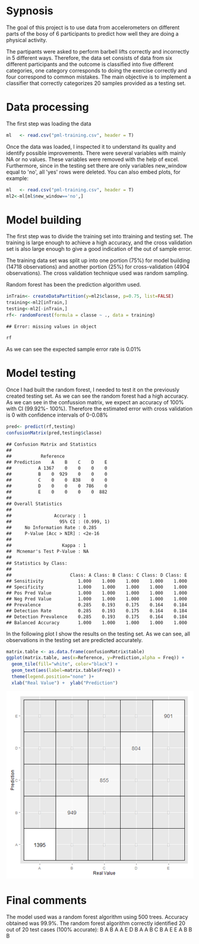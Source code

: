 
# Sypnosis #

The goal of this project is to use data from accelerometers on different parts of the bosy of 6 participants to predict how well they are doing a physical activity. 

The partipants were asked to perform barbell lifts correctly and incorrectly in 5 different ways. Therefore, the data set consists of data from six different participants and the outcome is classified into five different categories, one category corresponds to doing the exercise correctly and four correspond to common mistakes. The main objective is to implement a classifier that correctly categorizes 20 samples provided as a testing set.

# Data processing #

The first step was loading the data

```r
ml   <- read.csv("pml-training.csv", header = T)
```

Once the data was loaded, I inspected it to understand its quality and identify possible improvements. There were several variables with mainly NA or no values. These variables were removed with the help of excel. Furthermore, since in the testing set there are only variables new_window equal to 'no', all 'yes' rows were deleted.
You can also embed plots, for example:


```r
ml   <- read.csv("pml-training.csv", header = T)
ml2<-ml[ml$new_window=='no',]
```


# Model building #

The first step was to divide the training set into ttraining and testing set. The training is large enough to achieve a  high accuracy, and the cross validation set is also large enough to give a good indication of the out of sample error.

The training data set was split up into one portion (75%) for model building (14718 observations) and another portion (25%) for cross-validation (4904 observations). The cross validation technique used was random sampling.

Random forest has been the prediction algorithm used. 


```r
inTrain<- createDataPartition(y=ml2$classe, p=0.75, list=FALSE) 
training<-ml2[inTrain,] 
testing<-ml2[-inTrain,]
rf<- randomForest(formula = classe ~ ., data = training) 
```

```
## Error: missing values in object
```

```r
rf
```


As we can see the expected sample error rate is 0.01%


# Model testing #

Once I had built the random forest, I needed to test it on the previously created testing set. As we can see the random forest had a high accuracy.
As we can see in the confussion matrix, we expect an accuracy of 100% with CI (99.92%- 100%). Therefore the estimated error with cross validation is 0 with confidence intervals of 0-0.08%


```r
pred<- predict(rf,testing)
confusionMatrix(pred,testing$classe)
```

```
## Confusion Matrix and Statistics
## 
##           Reference
## Prediction    A    B    C    D    E
##          A 1367    0    0    0    0
##          B    0  929    0    0    0
##          C    0    0  838    0    0
##          D    0    0    0  786    0
##          E    0    0    0    0  882
## 
## Overall Statistics
##                                     
##                Accuracy : 1         
##                  95% CI : (0.999, 1)
##     No Information Rate : 0.285     
##     P-Value [Acc > NIR] : <2e-16    
##                                     
##                   Kappa : 1         
##  Mcnemar's Test P-Value : NA        
## 
## Statistics by Class:
## 
##                      Class: A Class: B Class: C Class: D Class: E
## Sensitivity             1.000    1.000    1.000    1.000    1.000
## Specificity             1.000    1.000    1.000    1.000    1.000
## Pos Pred Value          1.000    1.000    1.000    1.000    1.000
## Neg Pred Value          1.000    1.000    1.000    1.000    1.000
## Prevalence              0.285    0.193    0.175    0.164    0.184
## Detection Rate          0.285    0.193    0.175    0.164    0.184
## Detection Prevalence    0.285    0.193    0.175    0.164    0.184
## Balanced Accuracy       1.000    1.000    1.000    1.000    1.000
```

In the following plot I show the results on the testing set. As we can see, all observations in the testing set are predicted accurately.

```r
matrix.table <- as.data.frame(confusionMatrix$table)
ggplot(matrix.table, aes(x=Reference, y=Prediction,alpha = Freq)) +
  geom_tile(fill="white", color="black") +
  geom_text(aes(label=matrix.table$Freq)) +
  theme(legend.position="none" )+
  xlab("Real Value") +  ylab("Prediction") 
```

![plot of chunk unnamed-chunk-5](figure/unnamed-chunk-5.png) 


# Final comments #

The model used was a random forest algorithm using 500 trees. Accuracy obtained was 99.9%. The random forest algorithm correctly identified 20 out of 20 test cases (100% accurate): B A B A A E D B A A B C B A E E A B B B

